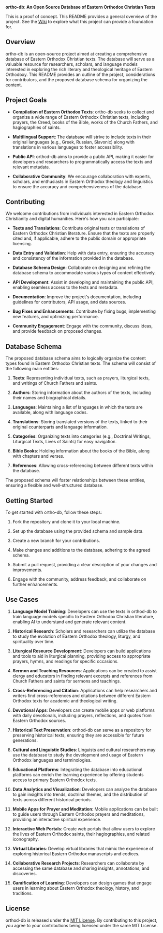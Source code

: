 **ortho-db: An Open Source Database of Eastern Orthodox Christian Texts**

This is a proof of concept. This README provides a general overview of the project. See the [Wiki](https://github.com/franswan/ortho-db/wiki) to explore what this project can provide a foundation for. 

## Overview

ortho-db is an open-source project aimed at creating a comprehensive database of Eastern Orthodox Christian texts. The database will serve as a valuable resource for researchers, scholars, and language models interested in exploring the rich literary and theological heritage of Eastern Orthodoxy. This README provides an outline of the project, considerations for contributors, and the proposed database schema for organizing the content.

## Project Goals

- **Compilation of Eastern Orthodox Texts**: ortho-db seeks to collect and organize a wide range of Eastern Orthodox Christian texts, including prayers, the Creed, books of the Bible, works of the Church Fathers, and hagiographies of saints.
    
- **Multilingual Support**: The database will strive to include texts in their original languages (e.g., Greek, Russian, Slavonic) along with translations in various languages to foster accessibility.
    
- **Public API**: orthod-db aims to provide a public API, making it easier for developers and researchers to programmatically access the texts and relevant metadata.
    
- **Collaborative Community**: We encourage collaboration with experts, scholars, and enthusiasts in Eastern Orthodox theology and linguistics to ensure the accuracy and comprehensiveness of the database.
    

## Contributing

We welcome contributions from individuals interested in Eastern Orthodox Christianity and digital humanities. Here's how you can participate:

- **Texts and Translations**: Contribute original texts or translations of Eastern Orthodox Christian literature. Ensure that the texts are properly cited and, if applicable, adhere to the public domain or appropriate licensing.
    
- **Data Entry and Validation**: Help with data entry, ensuring the accuracy and consistency of the information provided in the database.
    
- **Database Schema Design**: Collaborate on designing and refining the database schema to accommodate various types of content effectively.
    
- **API Development**: Assist in developing and maintaining the public API, enabling seamless access to the texts and metadata.
    
- **Documentation**: Improve the project's documentation, including guidelines for contributors, API usage, and data sources.
    
- **Bug Fixes and Enhancements**: Contribute by fixing bugs, implementing new features, and optimizing performance.
    
- **Community Engagement**: Engage with the community, discuss ideas, and provide feedback on proposed changes.
    

## Database Schema

The proposed database schema aims to logically organize the content types found in Eastern Orthodox Christian texts. The schema will consist of the following main entities:

1. **Texts**: Representing individual texts, such as prayers, liturgical texts, and writings of Church Fathers and saints.
    
2. **Authors**: Storing information about the authors of the texts, including their names and biographical details.
    
3. **Languages**: Maintaining a list of languages in which the texts are available, along with language codes.
    
4. **Translations**: Storing translated versions of the texts, linked to their original counterparts and language information.
    
5. **Categories**: Organizing texts into categories (e.g., Doctrinal Writings, Liturgical Texts, Lives of Saints) for easy navigation.
    
6. **Bible Books**: Holding information about the books of the Bible, along with chapters and verses.
    
7. **References**: Allowing cross-referencing between different texts within the database.
    

The proposed schema will foster relationships between these entities, ensuring a flexible and well-structured database.

## Getting Started

To get started with ortho-db, follow these steps:

1. Fork the repository and clone it to your local machine.
    
2. Set up the database using the provided schema and sample data.
    
3. Create a new branch for your contributions.
    
4. Make changes and additions to the database, adhering to the agreed schema.
    
5. Submit a pull request, providing a clear description of your changes and improvements.
    
6. Engage with the community, address feedback, and collaborate on further enhancements.
    

## Use Cases

1. **Language Model Training**: Developers can use the texts in orthod-db to train language models specific to Eastern Orthodox Christian literature, enabling AI to understand and generate relevant content.
    
2. **Historical Research**: Scholars and researchers can utilize the database to study the evolution of Eastern Orthodox theology, liturgy, and spirituality over time.
    
3. **Liturgical Resource Development**: Developers can build applications and tools to aid in liturgical planning, providing access to appropriate prayers, hymns, and readings for specific occasions.
    
4. **Sermon and Teaching Resources**: Applications can be created to assist clergy and educators in finding relevant excerpts and references from Church Fathers and saints for sermons and teachings.
    
5. **Cross-Referencing and Citation**: Applications can help researchers and writers find cross-references and citations between different Eastern Orthodox texts for academic and theological writing.
    
6. **Devotional Apps**: Developers can create mobile apps or web platforms with daily devotionals, including prayers, reflections, and quotes from Eastern Orthodox sources.
    
7. **Historical Text Preservation**: orthod-db can serve as a repository for preserving historical texts, ensuring they are accessible for future generations.
    
8. **Cultural and Linguistic Studies**: Linguists and cultural researchers may use the database to study the development and usage of Eastern Orthodox languages and terminologies.
    
9. **Educational Platforms**: Integrating the database into educational platforms can enrich the learning experience by offering students access to primary Eastern Orthodox texts.
    
10. **Data Analytics and Visualization**: Developers can analyze the database to gain insights into trends, doctrinal themes, and the distribution of texts across different historical periods.
    
11. **Mobile Apps for Prayer and Meditation**: Mobile applications can be built to guide users through Eastern Orthodox prayers and meditations, providing an interactive spiritual experience.
    
12. **Interactive Web Portals**: Create web portals that allow users to explore the lives of Eastern Orthodox saints, their hagiographies, and related iconography.
    
13. **Virtual Libraries**: Develop virtual libraries that mimic the experience of exploring historical Eastern Orthodox manuscripts and codices.
    
14. **Collaborative Research Projects**: Researchers can collaborate by accessing the same database and sharing insights, annotations, and discoveries.
    
15. **Gamification of Learning**: Developers can design games that engage users in learning about Eastern Orthodox theology, history, and traditions.


## License

orthod-db is released under the [MIT License](https://chat.openai.com/LICENSE). By contributing to this project, you agree to your contributions being licensed under the same MIT License.
